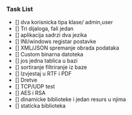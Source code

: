 ### Task List
- [] dva korisnicka tipa klase/ admin,user
- [] Tri dijaloga, fali jedan
- [] aplikacija sadrzi dva jezika
- [] INI/windows registar postavke
- [] XML/JSON spremanje obrada podataka
- [] Custom binarna datoteka
- [] jos jedna tablica u bazi
- [] sortiranje filtriranje iz baze
- [] Izvjestaj u RTF i PDF
- [] Dretve
- [] TCP/UDP test
- [] AES i RSA
- [] dinamicke biblioteke i jedan resurs u njima
- [] staticka biblioteka
